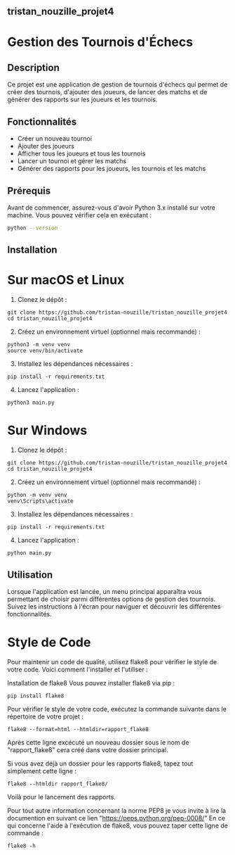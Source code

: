 ## tristan_nouzille_projet4

# Gestion des Tournois d'Échecs

## Description
Ce projet est une application de gestion de tournois d'échecs qui permet de créer des tournois, d'ajouter des joueurs, de lancer des matchs et de générer des rapports sur les joueurs et les tournois.

## Fonctionnalités
- Créer un nouveau tournoi
- Ajouter des joueurs
- Afficher tous les joueurs et tous les tournois
- Lancer un tournoi et gérer les matchs
- Générer des rapports pour les joueurs, les tournois et les matchs

## Prérequis
Avant de commencer, assurez-vous d'avoir Python 3.x installé sur votre machine. Vous pouvez vérifier cela en exécutant :

```bash
python --version

```
## Installation
 # Sur macOS et Linux

 1. Clonez le dépôt :

  ```
  git clone https://github.com/tristan-nouzille/tristan_nouzille_projet4
  cd tristan_nouzille_projet4

  ```

  2. Créez un environnement virtuel (optionnel mais recommandé) :

   ```
  python3 -m venv venv
  source venv/bin/activate
   ```

  3. Installez les dépendances nécessaires :

   ```
   pip install -r requirements.txt
   ```

  4. Lancez l'application :

  ```
  python3 main.py
  ```

# Sur Windows

 1. Clonez le dépôt :

  ```
  git clone https://github.com/tristan-nouzille/tristan_nouzille_projet4
  cd tristan_nouzille_projet4
  ```
 2. Créez un environnement virtuel (optionnel mais recommandé) :
  
  ```
  python -m venv venv
  venv\Scripts\activate  
  ```

 3. Installez les dépendances nécessaires :
   
   ```
   pip install -r requirements.txt
   ```

 4. Lancez l'application :

```
python main.py
```

## Utilisation

Lorsque l'application est lancée, un menu principal apparaîtra vous permettant de choisir parmi différentes options de gestion des tournois. Suivez les instructions à l'écran pour naviguer et découvrir les différentes fonctionnalités.

# Style de Code
Pour maintenir un code de qualité, utilisez flake8 pour vérifier le style de votre code. Voici comment l'installer et l'utiliser :

Installation de flake8
Vous pouvez installer flake8 via pip :

```
pip install flake8
```

Pour vérifier le style de votre code, exécutez la commande suivante dans le répertoire de votre projet :

```
flake8 --format=html --htmldir=rapport_flake8
```

Après cette ligne excécuté un nouveau dossier sous le nom de "rapport_flake8" cera créé dans votre dossier principal.

Si vous avez déjà un dossier pour les rapports flake8, tapez tout simplement cette ligne :

```
flake8 --htmldir rapport_flake8/
```
Voilà pour le lancement des rapports.

Pour tout autre information concernant la norme PEP8 je vous invite à lire la documention en suivant ce lien "https://peps.python.org/pep-0008/"
En ce qui concerne l'aide à l'exécution de flake8, vous pouvez taper cette ligne de commande :

```
flake8 -h
```
